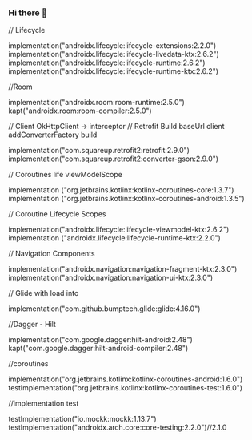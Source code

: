 ### Hi there 👋

<!--
**JulianLopez2709/JulianLopez2709** is a ✨ _special_ ✨ repository because its `README.md` (this file) appears on your GitHub profile.

Here are some ideas to get you started:

- 🔭 I’m currently working on ...
- 🌱 I’m currently learning ...
- 👯 I’m looking to collaborate on ...
- 🤔 I’m looking for help with ...
- 💬 Ask me about ...
- 📫 How to reach me: ...
- 😄 Pronouns: ...
- ⚡ Fun fact: ...
-->

// Lifecycle

implementation("androidx.lifecycle:lifecycle-extensions:2.2.0")
implementation("androidx.lifecycle:lifecycle-livedata-ktx:2.6.2")
implementation("androidx.lifecycle:lifecycle-runtime:2.6.2")
implementation("androidx.lifecycle:lifecycle-runtime-ktx:2.6.2")

//Room
    
implementation("androidx.room:room-runtime:2.5.0")
kapt("androidx.room:room-compiler:2.5.0")
    
// Client OkHttpClient -> interceptor
// Retrofit Build baseUrl client addConverterFactory build

implementation("com.squareup.retrofit2:retrofit:2.9.0")
implementation("com.squareup.retrofit2:converter-gson:2.9.0")
    
// Coroutines life viewModelScope

implementation ("org.jetbrains.kotlinx:kotlinx-coroutines-core:1.3.7")
implementation ("org.jetbrains.kotlinx:kotlinx-coroutines-android:1.3.5")

// Coroutine Lifecycle Scopes

implementation("androidx.lifecycle:lifecycle-viewmodel-ktx:2.6.2")
implementation ("androidx.lifecycle:lifecycle-runtime-ktx:2.2.0")

// Navigation Components

implementation("androidx.navigation:navigation-fragment-ktx:2.3.0")
implementation("androidx.navigation:navigation-ui-ktx:2.3.0")

// Glide with load into

implementation("com.github.bumptech.glide:glide:4.16.0")

//Dagger - Hilt

implementation("com.google.dagger:hilt-android:2.48")
kapt("com.google.dagger:hilt-android-compiler:2.48")

//coroutines

implementation("org.jetbrains.kotlinx:kotlinx-coroutines-android:1.6.0")
testImplementation("org.jetbrains.kotlinx:kotlinx-coroutines-test:1.6.0")

//implementation test

testImplementation("io.mockk:mockk:1.13.7")
testImplementation("androidx.arch.core:core-testing:2.2.0")//2.1.0

